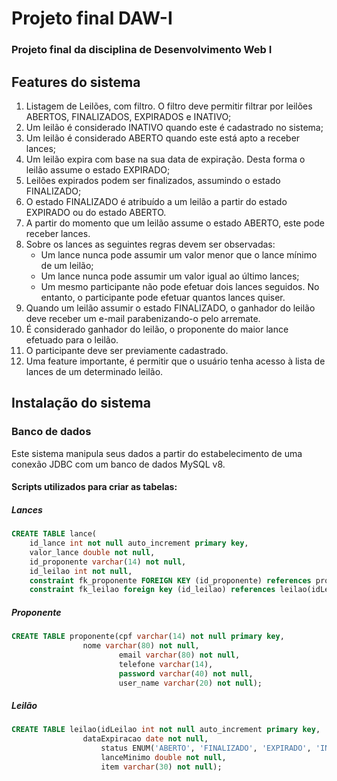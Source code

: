 # Projeto final DAW-I

### Projeto final da disciplina de Desenvolvimento Web I

##  Features do sistema 

1. Listagem de Leilões, com filtro. O filtro deve permitir filtrar por leilões ABERTOS,
FINALIZADOS, EXPIRADOS e INATIVO;
2. Um leilão é considerado INATIVO quando este é cadastrado no sistema;
3. Um leilão é considerado ABERTO quando este está apto a receber lances;
4. Um leilão expira com base na sua data de expiração. Desta forma o leilão assume o
estado EXPIRADO;
5. Leilões expirados podem ser finalizados, assumindo o estado FINALIZADO;
6. O estado FINALIZADO é atribuído a um leilão a partir do estado EXPIRADO ou do
estado ABERTO.
7. A partir do momento que um leilão assume o estado ABERTO, este pode receber
lances. 
8. Sobre os lances as seguintes regras devem ser observadas:
      * Um lance nunca pode assumir um valor menor que o lance mínimo de um leilão;
      * Um lance nunca pode assumir um valor igual ao último lances;
      * Um mesmo participante não pode efetuar dois lances seguidos. No entanto, o
participante pode efetuar quantos lances quiser.
11. Quando um leilão assumir o estado FINALIZADO, o ganhador do leilão deve receber um
e-mail parabenizando-o pelo arremate.
12. É considerado ganhador do leilão, o proponente do maior lance efetuado para o leilão.
13. O participante deve ser previamente cadastrado.
14. Uma feature importante, é permitir que o usuário tenha acesso à lista de lances de um
determinado leilão.

## Instalação do sistema

### Banco de dados

Este sistema manipula seus dados a partir do estabelecimento de uma conexão JDBC com um banco de dados MySQL v8.

#### Scripts utilizados para criar as tabelas:

##### Lances
```SQL
CREATE TABLE lance(
    id_lance int not null auto_increment primary key,
    valor_lance double not null,
    id_proponente varchar(14) not null,
    id_leilao int not null,
    constraint fk_proponente FOREIGN KEY (id_proponente) references proponente(cpf) on delete cascade on update cascade,
    constraint fk_leilao foreign key (id_leilao) references leilao(idLeilao) on delete cascade on update cascade);
```

##### Proponente
```SQL
CREATE TABLE proponente(cpf varchar(14) not null primary key,
		        nome varchar(80) not null,
                        email varchar(80) not null,
                        telefone varchar(14),
                        password varchar(40) not null,
                        user_name varchar(20) not null);
 ```


##### Leilão
```SQL
CREATE TABLE leilao(idLeilao int not null auto_increment primary key,
	            dataExpiracao date not null,
                    status ENUM('ABERTO', 'FINALIZADO', 'EXPIRADO', 'INATIVO', 'RETORNA_TODOS_LEILOES') not null,
                    lanceMinimo double not null,
                    item varchar(30) not null);
```
